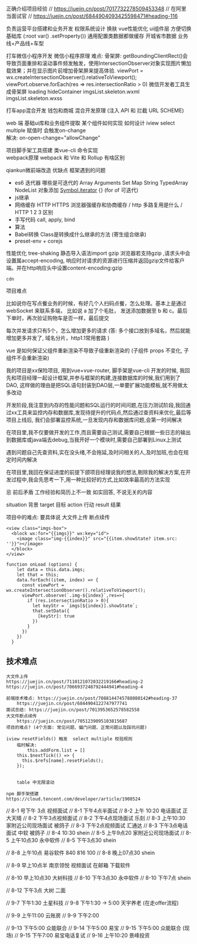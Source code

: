 正确介绍项目经验
// https://juejin.cn/post/7017732278509453348
// 在阿里当面试官
// https://juejin.cn/post/6844904093425598471#heading-116

负责运营平台搭建和业务开发
权限系统设计 换肤 vue性能优化
ui组件层 方便切换基础库 (:root var() .setProperty())
通用配置类数据都做缓存
开城省市数据 业务线+产品线+车型

打车微信小程序开发
微信小程序原理
难点:
骨架屏: getBoundingClientRect()会导致页面重排和滚动事件频发触发，使用IntersectionObserver对象实现图片懒加载效果；并在显示图片前增加骨架屏来提高体验.
viewPort = wx.createIntersectionObserver().relativeToViewport(); viewPort.observe.forEach(res => res.intersectionRatio > 0)
微信开发者工具生成骨架屏 loading hideContainer imgsList.skeleton.wxml imgsList.skeleton.wxss

打车app混合开发 钱包和商城
混合开发原理 (注入 API 和 拦截 URL SCHEME)

web 端 基础ui库和业务组件提取
某个组件如何实现 如何设计
iview select multiple
赋值时 会触发on-change  
 解决: on-open-change="allowChange"

项目脚手架工具搭建
类vue-cli 命令实现  
 webpack原理 webpack 和 Vite 和 Rollup 有啥区别

qiankun微前端改造
优缺点 框架遇到的问题

- es6 迭代器 哪些是可迭代的 Array Arguments Set Map String TypedArray NodeList
  对象添加 [Symbol.iterator]() {} (for of 可迭代)
- js继承
- 网络缓存 HTTP HTTPS 浏览器强缓存和协商缓存 / http 多路复用是什么 / HTTP 1 2 3 区别
- 手写代码 call, apply, bind
- 算法
- Babel转换 Class是转换成什么继承的方法 (寄生组合继承)
- preset-env + corejs

性能优化
tree-shaking 静态导入语法import
gzip 浏览器若支持gzip ,请求头中会设置属accept-encoding, 响应时对请求的资源进行压缩并返回gzip文件给客户端。并在http响应头中设置content-encoding:gzip

    cdn

项目难点

比如说你在写点餐业务的时候，有好几个人扫码点餐，怎么处理。基本上是通过 webSocket 来联系多端，
比如说 a 加了个毛肚， 发送添加数据至 b 和 c。最后下单时，再次验证购物车是否一样，最后提交

每次并发请求只有5个，怎么增加更多的请求 (答: 多个接口放到多域名，然后就能增加更多并发了, 域名分片，http1.1常用套路
)

vue 是如何保证父组件重新渲染不导致子级重新渲染的 (子组件 props 不变化, 子组件不会重新渲染)

我的项目是xx保险项目, 用到vue+vue-router, 脚手架是vue-cli 开发的时候, 我回先和项目经理一起设计框架,并参与框架的构建,连接数据库的时候,我们用到了DAO, 这样做的理由是把SQL语句封装到DAO层,一单要扩展功能模板,就不用做太多改动

开发阶段,我注意到内存的性能问题和SQL运行的时间问题,在压力测试阶段,我回通过xx工具来监控内存和数据库,发现待提升的代码点,然后通过查资料来优化,最后等项目上线后,
我们会部署监控系统,一旦发现内存和数据库问题,会第一时间解决

在项目里,我不仅要做开发的工作,而且需要自己测试,需要自己根据一些日志的输出到数据库或java端去debug,当我开好一个模块时,需要自己部署到Linux上测试

遇到问题自己先查资料,实在没头绪,不会拖延,及时问相关的人,及时加班,也会在规定时间内解决

在项目里,我回在保证进度的前提下颌项目经理说我的想法,剔除我的解决方案,在开发过程中,我会先思考一下,用一种比较好的方式,比如效率最高的方法实现

忌 前后矛盾
工作经验和简历上不一致
如实回答, 不说无关的内容

situation 背景
target 目标
action 行动
result 结果

项目中的难点: 要具体说
大文件上传 断点续传

```javascrpt 骨架屏
<view class="imgs-box">
  <block wx:for="{{imgs}}" wx:key="id">
    <image class="img-{{index}}" src="{{item.showState? item.src: ''}}"></image>
  </block>
</view>

function onLoad (options) {
    let data = this.data.imgs;
    let that = this;
    data.forEach((item, index) => {
      const viewPort = wx.createIntersectionObserver().relativeToViewport();
      viewPort.observe(`.img-${index}`,res=>{
        if (res.intersectionRatio > 0){
          let keyStr = `imgs[${index}].showState`;
          that.setData({
            [keyStr]: true
          })
        }
      })
    })
  }
```

## 技术难点

```
大文件上传
https://juejin.cn/post/7110121072032219166#heading-2
https://juejin.cn/post/7066937248792444941#heading-4

前端技术难点: https://juejin.cn/post/7088144745788080142#heading-37
    https://juejin.cn/post/6844904122747977741
面试总结: https://juejin.cn/post/7013953652578582558
大文件断点续传
    https://juejin.cn/post/7051239095103815687
项目的难点? (4个方面: 常见问题、偏门问题、正常问题以及踩坑问题)

iview resetFields() 触发  select multiple 校验规则
    临时解决:
        this.addForm.list = []
    this.$nextTick(() => {
      this.$refs[name].resetFields();
    });


    table 中无限滚动

```

```
npm 脚手架搭建
https://cloud.tencent.com/developer/article/1908524
```

// 8-1 号下午 3点 视频面试
// 8-1 下午4点半面试
// 8-2 上午 10:20 电话面试 正大天晴
// 8-2 下午3点视频面试
// 8-2 下午4点现场面试 乐刻
// 8-3 上午10:30 家附近公司现场面试 被鸽子
// 8-3 下午2点视频面试 汇通达
// 8-3 下午3点电话面试 中软 被鸽子
// 8-4 10:30 shein
// 8-5 上午9点20 家附近公司现场面试
// 8-5 上午10点30 永中软件
// 8-5 下午3点30 shein

// 8-8 上午10点 易谷软件 840 816 100
// 8-8 晚上07点30 shein

// 8-9 早上10点半 南京领悦 视频面试 在邮箱 下载软件

// 8-10 早上10点30 大树科技
// 8-10 下午3点30 永中软件
// 8-10 下午7点 shein

// 8-12 下午3点 大树 二面

// 9-7 下午1:30 土星科技
// 9-8 下午1:30 -> 5:00 天宇养老 (在走offer流程)

// 9-9 上午11:00 云账房
// 9-9 下午2:00

// 9-13 下午5:00 众能联合
// 9-14 下午5:00 易宝
// 9-15 下午5:00 众能联合 (现场)
// 9-15 下午7:00 易宝电话复试
// 9-16 上午10:20 景峰投资
